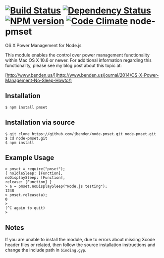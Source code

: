 [![Build Status](https://travis-ci.org/jbenden/node-pmset.svg?style=flat&branch=master)](https://travis-ci.org/jbenden/node-pmset)
[![Dependency Status](https://gemnasium.com/jbenden/node-pmset.png)](https://gemnasium.com/jbenden/node-pmset)
[![NPM version](https://badge.fury.io/js/pmset.png)](http://badge.fury.io/js/pmset)
[![Code Climate](https://codeclimate.com/github/jbenden/node-pmset/badges/gpa.svg)](https://codeclimate.com/github/jbenden/node-pmset)
node-pmset
==========

OS X Power Management for Node.js

This module enables the control over power management functionality
within Mac OS X 10.6 or newer. For additional information regarding
this functionality, please see my blog post about this topic at:

[http://www.benden.us/](http://www.benden.us/journal/2014/OS-X-Power-Management-No-Sleep-Howto/)

Installation
------------

    $ npm install pmset

Installation via source
-----------------------

    $ git clone https://github.com/jbenden/node-pmset.git node-pmset.git
    $ cd node-pmset.git
    $ npm install

Example Usage
-------------

    > pmset = require("pmset");
    { noIdleSleep: [Function],
    noDisplaySleep: [Function],
    release: [Function] }
    > a = pmset.noDisplaySleep("Node.js testing");
    1248
    > pmset.release(a);
    0
    >
    (^C again to quit)
    >

Notes
-----

If you are unable to install the module, due to errors about missing
Xcode header files or related, then follow the source installation
instructions and change the include path in `binding.gyp`.

